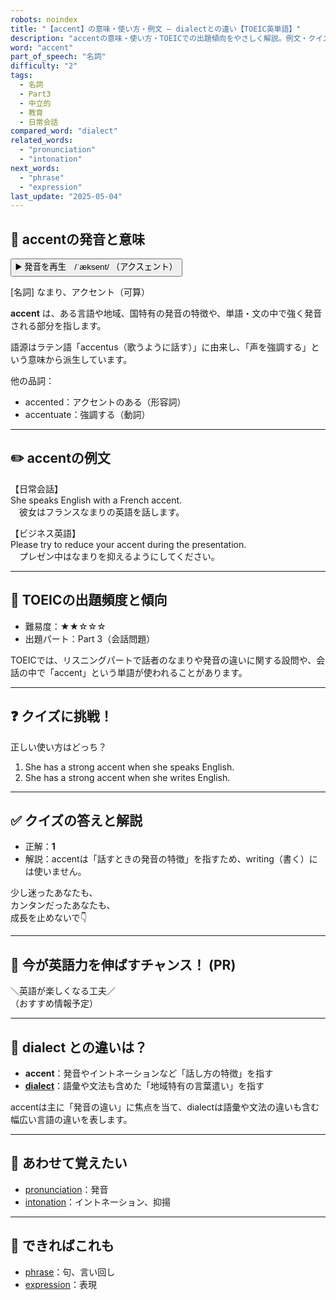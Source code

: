 ```yaml
---
robots: noindex
title: "【accent】の意味・使い方・例文 ― dialectとの違い【TOEIC英単語】"
description: "accentの意味・使い方・TOEICでの出題傾向をやさしく解説。例文・クイズ付きでdialectとの違いもわかりやすく学べます。"
word: "accent"
part_of_speech: "名詞"
difficulty: "2"
tags:
  - 名詞
  - Part3
  - 中立的
  - 教育
  - 日常会話
compared_word: "dialect"
related_words:
  - "pronunciation"
  - "intonation"
next_words:
  - "phrase"
  - "expression"
last_update: "2025-05-04"
---
```


## 🔰 accentの発音と意味

<button class="play-audio" onclick="playTTS('accent')">
  <span class="play-audio-main">
    ▶️ 発音を再生　/ˈæksent/
  </span>
  <span class="play-audio-sub">
    （アクスェント）
  </span>
</button>

[名詞] なまり、アクセント（可算）

**accent** は、ある言語や地域、国特有の発音の特徴や、単語・文の中で強く発音される部分を指します。

語源はラテン語「accentus（歌うように話す）」に由来し、「声を強調する」という意味から派生しています。

他の品詞：  
- accented：アクセントのある（形容詞）
- accentuate：強調する（動詞）

---

## ✏️ accentの例文

【日常会話】  
She speaks English with a French accent.  
　彼女はフランスなまりの英語を話します。

【ビジネス英語】  
Please try to reduce your accent during the presentation.  
　プレゼン中はなまりを抑えるようにしてください。

---

## 🎯 TOEICの出題頻度と傾向

- 難易度：★★☆☆☆
- 出題パート：Part 3（会話問題）

TOEICでは、リスニングパートで話者のなまりや発音の違いに関する設問や、会話の中で「accent」という単語が使われることがあります。

---

## ❓ クイズに挑戦！

正しい使い方はどっち？

1. She has a strong accent when she speaks English.  
2. She has a strong accent when she writes English.

---

## ✅ クイズの答えと解説

- 正解：**1**
- 解説：accentは「話すときの発音の特徴」を指すため、writing（書く）には使いません。

少し迷ったあなたも、  
カンタンだったあなたも、  
成長を止めないで👇️

---

## 🚀 今が英語力を伸ばすチャンス！ (PR)

<div class="info-center">
＼英語が楽しくなる工夫／<br>  
（おすすめ情報予定）
</div>

---

## 🤔  dialect との違いは？

- **accent**：発音やイントネーションなど「話し方の特徴」を指す
- **[dialect](/word/dialect/)**：語彙や文法も含めた「地域特有の言葉遣い」を指す

accentは主に「発音の違い」に焦点を当て、dialectは語彙や文法の違いも含む幅広い言語の違いを表します。

---

## 🧩 あわせて覚えたい

- [pronunciation](/word/pronunciation/)：発音
- [intonation](/word/intonation/)：イントネーション、抑揚

---

## 📖 できればこれも

- [phrase](/word/phrase/)：句、言い回し
- [expression](/word/expression/)：表現

<!-- cvid: aid22_bid25 -->
